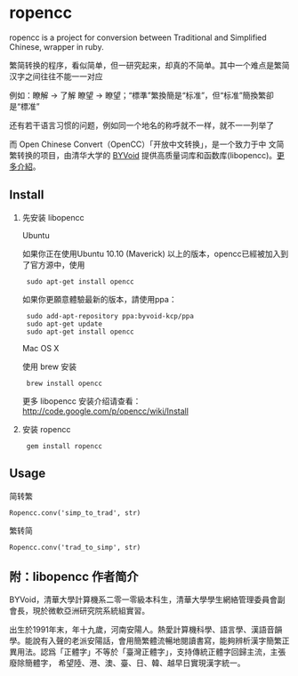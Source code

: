 
ropencc
=======
ropencc is a project for conversion between Traditional and Simplified Chinese, wrapper in ruby.

繁简转换的程序，看似简单，但一研究起来，却真的不简单。其中一个难点是繁简汉字之间往往不能一一对应

例如：瞭解 -> 了解 瞭望 -> 瞭望；“標準”繁換簡是“标准”，但“标准”簡換繁卻是“標准”

还有若干语言习惯的问题，例如同一个地名的称呼就不一样，就不一一列举了

而 Open Chinese Convert（OpenCC）「开放中文转换」，是一个致力于中
文简繁转换的项目，由清华大学的 [BYVoid](http://www.byvoid.com/blog/about/) 提供高质量词库和函数库(libopencc)。<a href='http://code.google.com/p/opencc/'>更多介紹</a>。

Install
-------
1. 先安装 libopencc

    Ubuntu

    如果你正在使用Ubuntu 10.10 (Maverick) 以上的版本，opencc已經被加入到了官方源中，使用

        sudo apt-get install opencc

    如果你更願意體驗最新的版本，請使用ppa：

        sudo add-apt-repository ppa:byvoid-kcp/ppa
        sudo apt-get update
        sudo apt-get install opencc


    Mac OS X

    使用 brew 安装

        brew install opencc

    更多 libopencc 安装介绍请查看： <http://code.google.com/p/opencc/wiki/Install>

2. 安装 ropencc
   
        gem install ropencc

Usage
-----

简转繁

    Ropencc.conv('simp_to_trad', str)

繁转简

    Ropencc.conv('trad_to_simp', str)


附：libopencc 作者简介
--------------------
BYVoid，清華大學計算機系二零一零級本科生，清華大學學生網絡管理委員會副會長，現於微軟亞洲研究院系統組實習。

出生於1991年末，年十九歲，河南安陽人。熱愛計算機科學、語言學、漢語音韻學。能說有入聲的老派安陽話，會用簡繁體流暢地閱讀書寫，能夠辨析漢字簡繁正異用法。認爲「正體字」不等於「臺灣正體字」，支持傳統正體字回歸主流，主張廢除簡體字， 希望陸、港、澳、臺、日、韓、越早日實現漢字統一。
